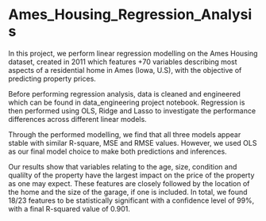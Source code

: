 # Ames_Housing_Regression_Analysis

In this project, we perform linear regression modelling on the Ames Housing dataset, created in 2011 which features +70 variables describing most aspects of a residential home in Ames (Iowa, U.S), with the objective of predicting property prices.

Before performing regression analysis, data is cleaned and engineered which can be found in data_engineering project notebook. Regression is then performed using OLS, Ridge and Lasso to investigate the performance differences across different linear models.

Through the performed modelling, we find that all three models appear stable with similar R-square, MSE and RMSE values. However, we used OLS as our final model choice to make both predictions and inferences.

Our results show that variables relating to the age, size, condition and qualilty of the property have the largest impact on the price of the property as one may expect. These features are closely followed by the location of the home and the size of the garage, if one is included. In total, we found 18/23 features to be statistically significant with a confidence level of 99%, with a final R-squared value of 0.901.
